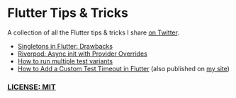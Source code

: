 # Flutter Tips & Tricks

A collection of all the Flutter tips & tricks I share [on Twitter](https://twitter.com/biz84).

- [Singletons in Flutter: Drawbacks](tips/0057-singletons-flutter/index.md)
- [Riverpod: Async init with Provider Overrides](tips/0056-async-init-provider-overrides/index.md)
- [How to run multiple test variants](tips/0055-run-multiple-test-variants/index.md)
- [How to Add a Custom Test Timeout in Flutter](tips/0052-custom-test-timeout/index.md) (also published on [my site](https://codewithandrea.com/tips/custom-test-timeout-flutter/))
  
### [LICENSE: MIT](LICENSE.md)